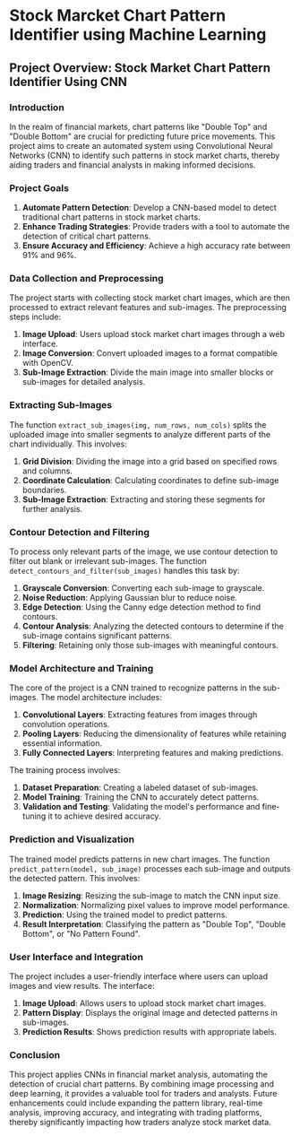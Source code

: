 # Stock Marcket Chart Pattern Identifier using Machine Learning
## Project Overview: Stock Market Chart Pattern Identifier Using CNN

### Introduction

In the realm of financial markets, chart patterns like "Double Top" and "Double Bottom" are crucial for predicting future price movements. This project aims to create an automated system using Convolutional Neural Networks (CNN) to identify such patterns in stock market charts, thereby aiding traders and financial analysts in making informed decisions.

### Project Goals

1. **Automate Pattern Detection**: Develop a CNN-based model to detect traditional chart patterns in stock market charts.
2. **Enhance Trading Strategies**: Provide traders with a tool to automate the detection of critical chart patterns.
3. **Ensure Accuracy and Efficiency**: Achieve a high accuracy rate between 91% and 96%.

### Data Collection and Preprocessing

The project starts with collecting stock market chart images, which are then processed to extract relevant features and sub-images. The preprocessing steps include:

1. **Image Upload**: Users upload stock market chart images through a web interface.
2. **Image Conversion**: Convert uploaded images to a format compatible with OpenCV.
3. **Sub-Image Extraction**: Divide the main image into smaller blocks or sub-images for detailed analysis.

### Extracting Sub-Images

The function `extract_sub_images(img, num_rows, num_cols)` splits the uploaded image into smaller segments to analyze different parts of the chart individually. This involves:

1. **Grid Division**: Dividing the image into a grid based on specified rows and columns.
2. **Coordinate Calculation**: Calculating coordinates to define sub-image boundaries.
3. **Sub-Image Extraction**: Extracting and storing these segments for further analysis.

### Contour Detection and Filtering

To process only relevant parts of the image, we use contour detection to filter out blank or irrelevant sub-images. The function `detect_contours_and_filter(sub_images)` handles this task by:

1. **Grayscale Conversion**: Converting each sub-image to grayscale.
2. **Noise Reduction**: Applying Gaussian blur to reduce noise.
3. **Edge Detection**: Using the Canny edge detection method to find contours.
4. **Contour Analysis**: Analyzing the detected contours to determine if the sub-image contains significant patterns.
5. **Filtering**: Retaining only those sub-images with meaningful contours.

### Model Architecture and Training

The core of the project is a CNN trained to recognize patterns in the sub-images. The model architecture includes:

1. **Convolutional Layers**: Extracting features from images through convolution operations.
2. **Pooling Layers**: Reducing the dimensionality of features while retaining essential information.
3. **Fully Connected Layers**: Interpreting features and making predictions.

The training process involves:

1. **Dataset Preparation**: Creating a labeled dataset of sub-images.
2. **Model Training**: Training the CNN to accurately detect patterns.
3. **Validation and Testing**: Validating the model's performance and fine-tuning it to achieve desired accuracy.

### Prediction and Visualization

The trained model predicts patterns in new chart images. The function `predict_pattern(model, sub_image)` processes each sub-image and outputs the detected pattern. This involves:

1. **Image Resizing**: Resizing the sub-image to match the CNN input size.
2. **Normalization**: Normalizing pixel values to improve model performance.
3. **Prediction**: Using the trained model to predict patterns.
4. **Result Interpretation**: Classifying the pattern as "Double Top", "Double Bottom", or "No Pattern Found".

### User Interface and Integration

The project includes a user-friendly interface where users can upload images and view results. The interface:

1. **Image Upload**: Allows users to upload stock market chart images.
2. **Pattern Display**: Displays the original image and detected patterns in sub-images.
3. **Prediction Results**: Shows prediction results with appropriate labels.

### Conclusion

This project applies CNNs in financial market analysis, automating the detection of crucial chart patterns. By combining image processing and deep learning, it provides a valuable tool for traders and analysts. Future enhancements could include expanding the pattern library, real-time analysis, improving accuracy, and integrating with trading platforms, thereby significantly impacting how traders analyze stock market data.
